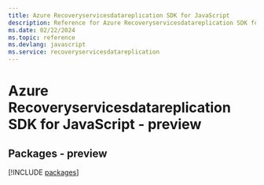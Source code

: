 ```yaml
---
title: Azure Recoveryservicesdatareplication SDK for JavaScript
description: Reference for Azure Recoveryservicesdatareplication SDK for JavaScript
ms.date: 02/22/2024
ms.topic: reference
ms.devlang: javascript
ms.service: recoveryservicesdatareplication
---
```

# Azure Recoveryservicesdatareplication SDK for JavaScript - preview
## Packages - preview
[!INCLUDE [packages](recoveryservicesdatareplication-index.md)]